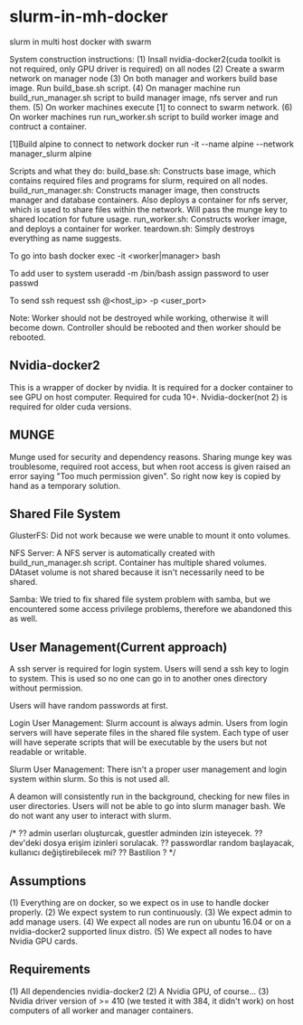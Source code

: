 # slurm-in-mh-docker

slurm in multi host docker with swarm

System construction instructions:
(1) Insall nvidia-docker2(cuda toolkit is not required, only GPU driver is required) on all nodes
(2) Create a swarm network on manager node
(3) On both manager and workers build base image. Run build_base.sh script.
(4) On manager machine run build_run_manager.sh script to build manager image, nfs server and run them.
(5) On worker machines execute [1] to connect to swarm network. 
(6) On worker machines run run_worker.sh script to build worker image and contruct a container.

[1]Build alpine to connect to network
docker run -it --name alpine<number> --network manager_slurm alpine

Scripts and what they do:
build_base.sh: Constructs base image, which contains required files and programs for slurm, required on all nodes.
build_run_manager.sh: Constructs manager image, then constructs manager and database containers. Also deploys a container for nfs server, which is used to share files within the network. Will pass the munge key to shared location for future usage.
run_worker.sh: Constructs worker image, and deploys a container for worker.
teardown.sh: Simply destroys everything as name suggests.


To go into bash
docker exec -it <worker|manager> bash

To add user to system
useradd -m /bin/bash <username>
    assign password to user
    passwd <username>

To send ssh request
ssh <username>@<host_ip> -p <user_port>


Note: Worker should not be destroyed while working, otherwise it will become down.
Controller should be rebooted and then worker should be rebooted.


Nvidia-docker2
--------------
This is a wrapper of docker by nvidia. It is required for a docker container to see GPU on host computer. Required for cuda 10+. Nvidia-docker(not 2) is required for older cuda versions.

MUNGE
-----
Munge used for security and dependency reasons. Sharing munge key was troublesome, required root access, but when root access is given raised an error saying "Too much permission given". So right now key is copied by hand as a temporary solution.

Shared File System
------------------
GlusterFS: Did not work because we were unable to mount it onto volumes.

NFS Server: A NFS server is automatically created with build_run_manager.sh script. Container has multiple shared volumes. DAtaset volume is not shared because it isn't necessarily need to be shared.

Samba: We tried to fix shared file system problem with samba, but we encountered some access privilege problems, therefore we abandoned this as well. 

User Management(Current approach)
---------------
A ssh server is required for login system. Users will send a ssh key to login to system. This is used so no one can go in to another ones directory without permission.

Users will have random passwords at first.

Login User Management: Slurm account is always admin. Users from login servers will have seperate files in the shared file system. Each type of user will have seperate scripts that will be executable by the users but not readable or writable.

Slurm User Management: There isn't a proper user management and login system within slurm. So this is not used all.

A deamon will consistently run in the background, checking for new files in user directories. Users will not be able to go into slurm manager bash. We do not want any user to interact with slurm.

/*
?? admin userları oluşturcak, guestler adminden izin isteyecek.
?? dev'deki dosya erişim izinleri sorulacak.
?? passwordlar random başlayacak, kullanıcı değiştirebilecek mi?
?? Bastilion ?
*/

Assumptions
-----------
(1) Everything are on docker, so we expect os in use to handle docker properly.
(2) We expect system to run continuously.
(3) We expect admin to add manage users.
(4) We expect all nodes are run on ubuntu 16.04 or on a nvidia-docker2 supported linux distro.
(5) We expect all nodes to have Nvidia GPU cards.

Requirements
------------
(1) All dependencies nvidia-docker2
(2) A Nvidia GPU, of course...
(3) Nvidia driver version of >= 410 (we tested it with 384, it didn't work) on host computers of all worker and manager containers.

